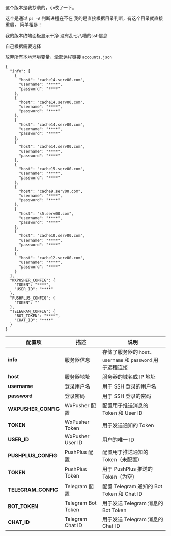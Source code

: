 这个版本是我抄袭的，小改了一下。

这个是通过 `ps -A` 判断进程在不在 我的是直接根据目录判断，有这个目录就直接重启， 简单粗暴！

我的版本终端面板显示干净 没有乱七八糟的ssh信息

自己根据需要选择

放弃所有本地环境变量，全部远程链接  `accounts.json`

```
{
  "info": [
    {
      "host": "cache14.serv00.com",
      "username": "****",
      "password": "****"
    },
    {
      "host": "cache14.serv00.com",
      "username": "****",
      "password": "****"
    },
    {
      "host": "cache14.serv00.com",
      "username": "****",
      "password": "****"
    },
    {
      "host": "cache14.serv00.com",
      "username": "****",
      "password": "****"
    },
    {
      "host": "cache15.serv00.com",
      "username": "****",
      "password": "****"
    },
    {
      "host": "cache9.serv00.com",
      "username": "****",
      "password": "****"
    },
    {
      "host": "s5.serv00.com",
      "username": "****",
      "password": "****"
    },
    {
      "host": "cache10.serv00.com",
      "username": "****",
      "password": "****"
    },
    {
      "host": "cache12.serv00.com",
      "username": "****",
      "password": "****"
    }
  ],
  "WXPUSHER_CONFIG": {
    "TOKEN": "****",
    "USER_ID": "****"
  },
  "PUSHPLUS_CONFIG": {
    "TOKEN": ""
  },
  "TELEGRAM_CONFIG": {
    "BOT_TOKEN": "****",
    "CHAT_ID": "****"
  }
}
```

| 配置项                  | 描述                        | 说明                          |
|-------------------------|-----------------------------|-------------------------------|
| **info**                | 服务器信息                  | 存储了服务器的 `host`、`username` 和 `password` 用于远程连接 |
| **host**                | 服务器地址                  | 服务器的域名或 IP 地址       |
| **username**            | 登录用户名                  | 用于 SSH 登录的用户名        |
| **password**            | 登录密码                    | 用于 SSH 登录的密码          |
| **WXPUSHER_CONFIG**     | WxPusher 配置               | 配置用于推送消息的 Token 和 User ID |
| **TOKEN**               | WxPusher Token              | 用于发送通知的 Token         |
| **USER_ID**             | WxPusher User ID            | 用户的唯一 ID                 |
| **PUSHPLUS_CONFIG**     | PushPlus 配置               | 配置用于推送通知的 Token（未配置） |
| **TOKEN**               | PushPlus Token              | 用于 PushPlus 推送的 Token（为空） |
| **TELEGRAM_CONFIG**     | Telegram 配置               | 配置 Telegram 通知的 Bot Token 和 Chat ID |
| **BOT_TOKEN**           | Telegram Bot Token          | 用于发送 Telegram 消息的 Bot Token |
| **CHAT_ID**             | Telegram Chat ID            | 用于发送 Telegram 消息的 Chat ID |
